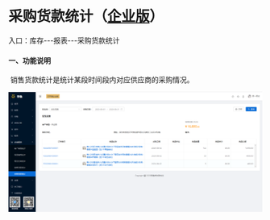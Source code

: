 # 采购货款统计（<u>企业版</u>）

入口：库存---报表---采购货款统计

#### 一、功能说明

​		销售货款统计是统计某段时间段内对应供应商的采购情况。

![PNG](..\image\报表管理\09-采购货款统计01.jpg)

